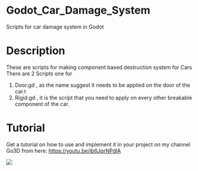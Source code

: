 # Godot_Car_Damage_System
Scripts for car damage system in Godot

# Description
These are scripts for making component based destruction system for Cars 
There are 2 Scripts one for
1) Door.gd , as the name suggest it needs to be applied on the door of the car.t
2) Rigid.gd , it is the script that you need to apply on every other breakable component of the car.

# Tutorial
Get a tutorial on how to use and implement it in your project on my channel Go3D from here: 
https://youtu.be/jb6JqrNPdlA

[![](https://img.youtube.com/vi/jb6JqrNPdlA/0.jpg)](https://www.youtube.com/watch?v=jb6JqrNPdlA)
